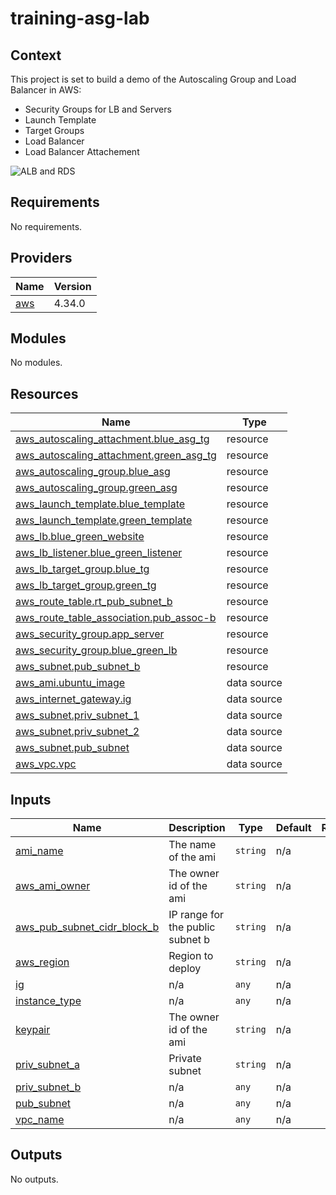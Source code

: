 # training-asg-lab
<!-- BEGIN_TF_DOCS -->
## Context

This project is set to build a demo of the Autoscaling Group and Load Balancer in AWS:
* Security Groups for LB and Servers
* Launch Template
* Target Groups
* Load Balancer
* Load Balancer Attachement

![ALB and RDS ](https://user-images.githubusercontent.com/112868363/195099263-cf8f3173-3e1c-4f76-a244-991e8e51f027.png)

## Requirements

No requirements.

## Providers

| Name | Version |
|------|---------|
| <a name="provider_aws"></a> [aws](#provider\_aws) | 4.34.0 |

## Modules

No modules.

## Resources

| Name | Type |
|------|------|
| [aws_autoscaling_attachment.blue_asg_tg](https://registry.terraform.io/providers/hashicorp/aws/latest/docs/resources/autoscaling_attachment) | resource |
| [aws_autoscaling_attachment.green_asg_tg](https://registry.terraform.io/providers/hashicorp/aws/latest/docs/resources/autoscaling_attachment) | resource |
| [aws_autoscaling_group.blue_asg](https://registry.terraform.io/providers/hashicorp/aws/latest/docs/resources/autoscaling_group) | resource |
| [aws_autoscaling_group.green_asg](https://registry.terraform.io/providers/hashicorp/aws/latest/docs/resources/autoscaling_group) | resource |
| [aws_launch_template.blue_template](https://registry.terraform.io/providers/hashicorp/aws/latest/docs/resources/launch_template) | resource |
| [aws_launch_template.green_template](https://registry.terraform.io/providers/hashicorp/aws/latest/docs/resources/launch_template) | resource |
| [aws_lb.blue_green_website](https://registry.terraform.io/providers/hashicorp/aws/latest/docs/resources/lb) | resource |
| [aws_lb_listener.blue_green_listener](https://registry.terraform.io/providers/hashicorp/aws/latest/docs/resources/lb_listener) | resource |
| [aws_lb_target_group.blue_tg](https://registry.terraform.io/providers/hashicorp/aws/latest/docs/resources/lb_target_group) | resource |
| [aws_lb_target_group.green_tg](https://registry.terraform.io/providers/hashicorp/aws/latest/docs/resources/lb_target_group) | resource |
| [aws_route_table.rt_pub_subnet_b](https://registry.terraform.io/providers/hashicorp/aws/latest/docs/resources/route_table) | resource |
| [aws_route_table_association.pub_assoc-b](https://registry.terraform.io/providers/hashicorp/aws/latest/docs/resources/route_table_association) | resource |
| [aws_security_group.app_server](https://registry.terraform.io/providers/hashicorp/aws/latest/docs/resources/security_group) | resource |
| [aws_security_group.blue_green_lb](https://registry.terraform.io/providers/hashicorp/aws/latest/docs/resources/security_group) | resource |
| [aws_subnet.pub_subnet_b](https://registry.terraform.io/providers/hashicorp/aws/latest/docs/resources/subnet) | resource |
| [aws_ami.ubuntu_image](https://registry.terraform.io/providers/hashicorp/aws/latest/docs/data-sources/ami) | data source |
| [aws_internet_gateway.ig](https://registry.terraform.io/providers/hashicorp/aws/latest/docs/data-sources/internet_gateway) | data source |
| [aws_subnet.priv_subnet_1](https://registry.terraform.io/providers/hashicorp/aws/latest/docs/data-sources/subnet) | data source |
| [aws_subnet.priv_subnet_2](https://registry.terraform.io/providers/hashicorp/aws/latest/docs/data-sources/subnet) | data source |
| [aws_subnet.pub_subnet](https://registry.terraform.io/providers/hashicorp/aws/latest/docs/data-sources/subnet) | data source |
| [aws_vpc.vpc](https://registry.terraform.io/providers/hashicorp/aws/latest/docs/data-sources/vpc) | data source |

## Inputs

| Name | Description | Type | Default | Required |
|------|-------------|------|---------|:--------:|
| <a name="input_ami_name"></a> [ami\_name](#input\_ami\_name) | The name of the ami | `string` | n/a | yes |
| <a name="input_aws_ami_owner"></a> [aws\_ami\_owner](#input\_aws\_ami\_owner) | The owner id of the ami | `string` | n/a | yes |
| <a name="input_aws_pub_subnet_cidr_block_b"></a> [aws\_pub\_subnet\_cidr\_block\_b](#input\_aws\_pub\_subnet\_cidr\_block\_b) | IP range for the public subnet b | `string` | n/a | yes |
| <a name="input_aws_region"></a> [aws\_region](#input\_aws\_region) | Region to deploy | `string` | n/a | yes |
| <a name="input_ig"></a> [ig](#input\_ig) | n/a | `any` | n/a | yes |
| <a name="input_instance_type"></a> [instance\_type](#input\_instance\_type) | n/a | `any` | n/a | yes |
| <a name="input_keypair"></a> [keypair](#input\_keypair) | The owner id of the ami | `string` | n/a | yes |
| <a name="input_priv_subnet_a"></a> [priv\_subnet\_a](#input\_priv\_subnet\_a) | Private subnet | `string` | n/a | yes |
| <a name="input_priv_subnet_b"></a> [priv\_subnet\_b](#input\_priv\_subnet\_b) | n/a | `any` | n/a | yes |
| <a name="input_pub_subnet"></a> [pub\_subnet](#input\_pub\_subnet) | n/a | `any` | n/a | yes |
| <a name="input_vpc_name"></a> [vpc\_name](#input\_vpc\_name) | n/a | `any` | n/a | yes |

## Outputs

No outputs.
<!-- END_TF_DOCS -->